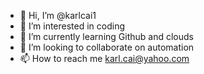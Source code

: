 - 👋 Hi, I’m @karlcai1
- 👀 I’m interested in coding
- 🌱 I’m currently learning Github and clouds
- 💞️ I’m looking to collaborate on automation
- 📫 How to reach me karl.cai@yahoo.com

<!---
karlcai1/karlcai1 is a ✨ special ✨ repository because its `README.md` (this file) appears on your GitHub profile.
You can click the Preview link to take a look at your changes.
--->
